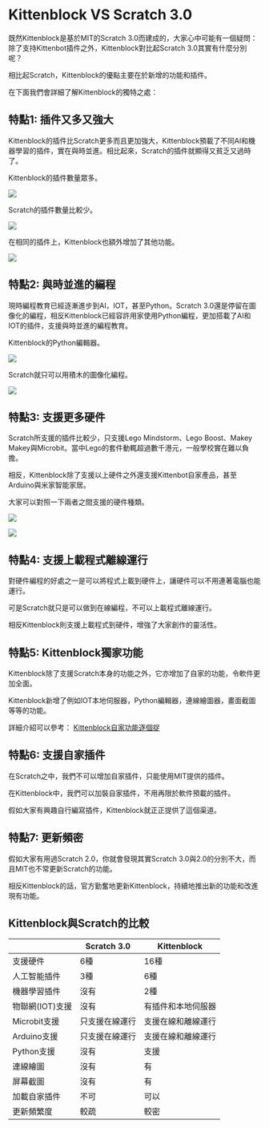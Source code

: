 # Kittenblock VS Scratch 3.0

既然Kittenblock是基於MIT的Scratch 3.0而建成的，大家心中可能有一個疑問：
除了支持Kittenbot插件之外，Kittenblock對比起Scratch 3.0其實有什麼分別呢？

相比起Scratch，Kittenblock的優點主要在於新增的功能和插件。

在下面我們會詳細了解Kittenblock的獨特之處：

## 特點1: 插件又多又強大

Kittenblock的插件比Scratch更多而且更加強大，Kittenblock預載了不同AI和機器學習的插件，實在與時並進。相比起來，Scratch的插件就顯得又貧乏又過時了。

Kittenblock的插件數量眾多。

![](./images/kittenblock1.png)

Scratch的插件數量比較少。

![](./images/scratch1.png)

在相同的插件上，Kittenblock也額外增加了其他功能。

![](./images/vs1.png)

## 特點2: 與時並進的編程

現時編程教育已經逐漸進步到AI，IOT，甚至Python。Scratch 3.0還是停留在圖像化的編程，相反Kittenblock已經容許用家使用Python編程，更加搭載了AI和IOT的插件，支援與時並進的編程教育。

Kittenblock的Python編輯器。

![](./images/kittenblock3.png)

Scratch就只可以用積木的圖像化編程。

![](./images/scratch3.png)

## 特點3: 支援更多硬件

Scratch所支援的插件比較少，只支援Lego Mindstorm、Lego Boost、Makey Makey與Microbit。當中Lego的套件動輒超過數千港元，一般學校實在難以負擔。

相反，Kittenblock除了支援以上硬件之外還支援Kittenbot自家產品，甚至Arduino與米家智能家居。

大家可以對照一下兩者之間支援的硬件種類。

![](./images/kittenblock4.png)

![](./images/scratch4.png)

## 特點4: 支援上載程式離線運行

對硬件編程的好處之一是可以將程式上載到硬件上，讓硬件可以不用連著電腦也能運行。

可是Scratch就只是可以做到在線編程，不可以上載程式離線運行。

相反Kittenblock則支援上載程式到硬件，增強了大家創作的靈活性。

## 特點5: Kittenblock獨家功能

Kittenblock除了支援Scratch本身的功能之外，它亦增加了自家的功能，令軟件更加全面。

Kittenblock新增了例如IOT本地伺服器，Python編輯器，連線繪圖器，畫面截圖等等的功能。

詳細介紹可以參考： [Kittenblock自家功能逐個捉](./kittenbot_function/index.rst)

## 特點6: 支援自家插件

在Scratch之中，我們不可以增加自家插件，只能使用MIT提供的插件。

在Kittenblock中，我們可以加裝自家插件，不用再限於軟件預載的插件。

假如大家有興趣自行編寫插件，Kittenblock就正正提供了這個渠道。

## 特點7: 更新頻密

假如大家有用過Scratch 2.0，你就會發現其實Scratch 3.0與2.0的分別不大，而且MIT也不常更新Scratch的功能。

相反Kittenblock的話，官方勤奮地更新Kittenblock，持續地推出新的功能和改進現有功能。

## Kittenblock與Scratch的比較

|                 	| Scratch 3.0    	| Kittenblock        	|
|-----------------	|----------------	|--------------------	|
| 支援硬件        	| 6種            	| 16種               	|
| 人工智能插件    	| 3種            	| 6種                	|
| 機器學習插件    	| 沒有           	| 2種                	|
| 物聯網(IOT)支援 	| 沒有           	| 有插件和本地伺服器 	|
| Microbit支援    	| 只支援在線運行 	| 支援在線和離線運行 	|
| Arduino支援     	| 只支援在線運行 	| 支援在線和離線運行 	|
| Python支援      	| 沒有           	| 支援               	|
| 連線繪圖        	| 沒有           	| 有                 	|
| 屏幕截圖        	| 沒有           	| 有                 	|
| 加載自家插件    	| 不可           	| 可以               	|
| 更新頻繁度      	| 較疏           	| 較密               	|